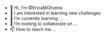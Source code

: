 - 👋 Hi, I’m @EricaMOliveira
- 👀 I am interested in learning new challenges
- 🌱 I’m currently learning ...
- 💞️ I’m looking to collaborate on ...
- 📫 How to reach me ...

<!---
EricaMOliveira/EricaMOliveira is a ✨ special ✨ repository because its `README.md` (this file) appears on your GitHub profile.
You can click the Preview link to take a look at your changes.
--->

